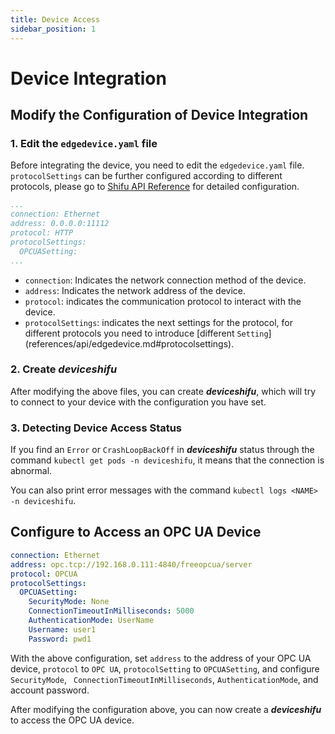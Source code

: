 ```yaml
---
title: Device Access
sidebar_position: 1
---
```


# Device Integration

## Modify the Configuration of Device Integration

### 1. Edit the `edgedevice.yaml` file

Before integrating the device, you need to edit the `edgedevice.yaml` file. ``protocolSettings`` can be further configured according to different protocols, please go to [Shifu API Reference](references/api/edgedevice.md#protocolsettings) for detailed configuration.

```yaml  
...
connection: Ethernet  
address: 0.0.0.0:11112
protocol: HTTP 
protocolSettings:  
  OPCUASetting:  
...
```

- `connection`: Indicates the network connection method of the device.
- `address`: Indicates the network address of the device.
- `protocol`: indicates the communication protocol to interact with the device.
- `protocolSettings`: indicates the next settings for the protocol, for different protocols you need to introduce [different `Setting`] (references/api/edgedevice.md#protocolsettings).

### 2. Create ***deviceshifu***

After modifying the above files, you can create ***deviceshifu***, which will try to connect to your device with the configuration you have set.

### 3. Detecting Device Access Status

If you find an `Error` or `CrashLoopBackOff` in ***deviceshifu*** status through the command `kubectl get pods -n deviceshifu`, it means that the connection is abnormal.

You can also print error messages with the command `kubectl logs <NAME> -n deviceshifu`.

## Configure to Access an OPC UA Device

```yaml
connection: Ethernet  
address: opc.tcp://192.168.0.111:4840/freeopcua/server 
protocol: OPCUA  
protocolSettings:  
  OPCUASetting:  
    SecurityMode: None  
    ConnectionTimeoutInMilliseconds: 5000  
    AuthenticationMode: UserName  
    Username: user1  
    Password: pwd1
```

With the above configuration, set `address` to the address of your OPC UA device, `protocol` to `OPC UA`, `protocolSetting` to `OPCUASetting`, and configure `SecurityMode`, ` ConnectionTimeoutInMilliseconds`, `AuthenticationMode`, and account password.  

After modifying the configuration above, you can now create a ***deviceshifu*** to access the OPC UA device.